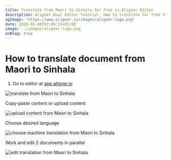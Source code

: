 ```yaml
---
title: Translate from Maori to Sinhala for free in Aligner Editor
description: Aligner Dual Editor Tutorial. How to translate for free from Maori to Sinhala. Aligner is multilingual document management platform. 
ogImage: "https://www.aligner.io/images/aligner-logo.png"
date: 2020-05-06T07:09:21+03:00
image: ../images/aligner-logo.png
onBlog: true
---
```


# How to translate document from Maori to Sinhala

1. Go to editor at [app.aligner.io](https://app.aligner.io "Aligner App web page")

![translate from Maori to Sinhala](../aligner-blank-editor.png "translate from Maori to Sinhala")

Copy-paste content or upload content

![upload content from Maori to Sinhala](../aligner-uploaded-document.png "upload content from Maori to Sinhala")

Choose desired language

![choose machine translation from Maori to Sinhala](../aligner-language-dropdown.png "choose machine translation from Maori to Sinhala")

Work and edit 2 documents in parallel

![edit translation from Maori to Sinhala](../aligner-double-sitded-editor.png "edit translation from Maori to Sinhala")


